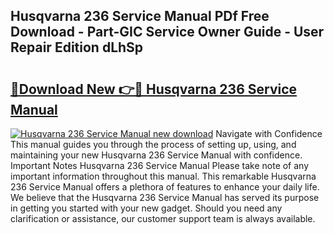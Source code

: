 ## Husqvarna 236 Service Manual PDf Free Download - Part-GIC Service Owner Guide - User Repair Edition dLhSp

# <h2><a href="http://cf23215.oget.top/?id=Husqvarna+236+Service+Manual">🔗Download New 👉🔴 Husqvarna 236 Service Manual</a></h2>

[![Husqvarna 236 Service Manual new download](https://i.imgur.com/5g1atiW.png)](http://cf23215.oget.top/?id=Husqvarna+236+Service+Manual)
Navigate with Confidence This manual guides you through the process of setting up, using, and maintaining your new Husqvarna 236 Service Manual with confidence. Important Notes Husqvarna 236 Service Manual Please take note of any important information throughout this manual. This remarkable Husqvarna 236 Service Manual offers a plethora of features to enhance your daily life. We believe that the Husqvarna 236 Service Manual has served its purpose in getting you started with your new gadget. Should you need any clarification or assistance, our customer support team is always available.
